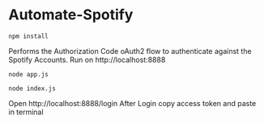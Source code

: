 # Automate-Spotify

```
npm install
```
Performs the Authorization Code oAuth2 flow to authenticate against the Spotify Accounts. 
Run on http://localhost:8888

```
node app.js
```


```
node index.js
```
Open http://localhost:8888/login
After Login copy access token and paste in terminal


